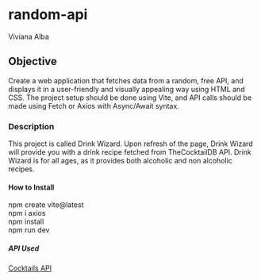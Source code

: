 # random-api
Viviana Alba

## Objective
Create a web application that fetches data from a random, free API, and displays it in a user-friendly and visually appealing way using HTML and CSS. The project setup should be done using Vite, and API calls should be made using Fetch or Axios with Async/Await syntax.

### Description
This project is called Drink Wizard. Upon refresh of the page, Drink Wizard will provide you with a drink recipe fetched from TheCocktailDB API. Drink Wizard is for all ages, as it provides both alcoholic and non alcoholic recipes.

#### How to Install
npm create vite@latest<br>
npm i axios<br>
npm install<br>
npm run dev

##### API Used
[Cocktails API](https://www.thecocktaildb.com/api.php)

